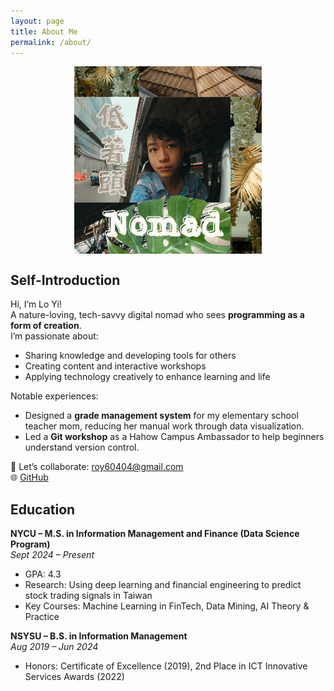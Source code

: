```yaml
---
layout: page
title: About Me
permalink: /about/
---
```


<img src="/assets/images/低著頭.png" alt="低著頭" style="max-width: 300px; display: block; margin: 0 auto;" />

## Self-Introduction

Hi, I’m Lo Yi!  
A nature-loving, tech-savvy digital nomad who sees **programming as a form of creation**.  
I’m passionate about:

- Sharing knowledge and developing tools for others  
- Creating content and interactive workshops  
- Applying technology creatively to enhance learning and life

Notable experiences:
- Designed a **grade management system** for my elementary school teacher mom, reducing her manual work through data visualization.
- Led a **Git workshop** as a Hahow Campus Ambassador to help beginners understand version control.

📧 Let’s collaborate: roy60404@gmail.com  
🌐 [GitHub](https://github.com/roy891030)

## Education

**NYCU – M.S. in Information Management and Finance (Data Science Program)**  
_Sept 2024 – Present_  
- GPA: 4.3  
- Research: Using deep learning and financial engineering to predict stock trading signals in Taiwan  
- Key Courses: Machine Learning in FinTech, Data Mining, AI Theory & Practice

**NSYSU – B.S. in Information Management**  
_Aug 2019 – Jun 2024_  
- Honors: Certificate of Excellence (2019), 2nd Place in ICT Innovative Services Awards (2022)

